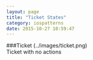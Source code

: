 ```yaml
---
layout: page
title: "Ticket States"
category: iospatterns
date: 2015-10-27 10:59:47
---
```


###Ticket
(../images/ticket.png)
<br />
Ticket with no actions
